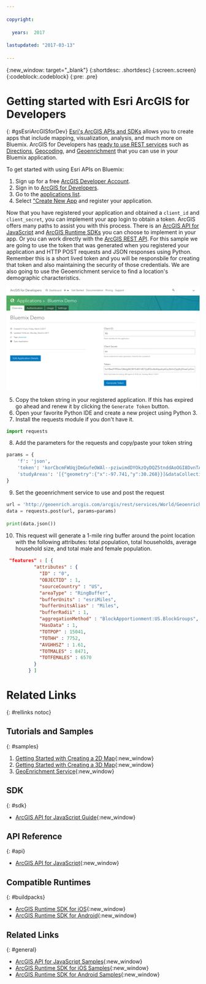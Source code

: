 ```yaml
---

copyright:

  years:  2017

lastupdated: "2017-03-13"

---
```


{:new_window: target="_blank"}
{:shortdesc: .shortdesc}
{:screen:.screen}
{:codeblock:.codeblock}
{:pre: .pre}


# Getting started with Esri ArcGIS for Developers
{: #gsEsriArcGISforDev}
[Esri's ArcGIS APIs and SDKs](https://developers.arcgis.com/documentation/) allows you to create apps that include mapping, visualization, analysis, and much more on Bluemix. ArcGIS for Developers has [ready to use REST services](https://developers.arcgis.com/features/) such as [Directions](https://developers.arcgis.com/features/directions/), [Geocoding](https://developers.arcgis.com/features/geocoding/), and [Geoenrichment](https://developers.arcgis.com/features/geo-enrichment/) that you can use in your Bluemix application.

To get started with using Esri APIs on Bluemix:

1. Sign up for a free [ArcGIS Developer Account](https://developers.arcgis.com/sign-up/). 
2. Sign in to [ArcGIS for Developers](https://developers.arcgis.com/sign-in/).
3. Go to the [applications list](https://developers.arcgis.com/applications/).
4. Select ["Create New App](https://developers.arcgis.com/applications/#/new/) and register your application.

Now that you have registered your application and obtained a `client_id` and `client_secret`, you can implement your app login to obtain a token. ArcGIS offers many paths 
to assist you with this process. There is an [ArcGIS API for JavaScript](https://developers.arcgis.com/javascript) and [ArcGIS Runtime SDKs](https://developers.arcgis.com/arcgis-runtime) you can choose to implement in your app. Or you can work directly with the [ArcGIS REST API](http://resources.arcgis.com/en/help/arcgis-rest-api/#/The_ArcGIS_REST_API/02r300000054000000/).
For this sample we are going to use the token that was generated when you registered your application and HTTP POST requests and JSON responses using Python. Remember this is a short lived token and you will be responsbile for creating that token and also maintaining the security of those credentials. We are also going to use the Geoenrichment service to find a location's demographic characteristics. 

![Step 4](images/bluemixoverview.png)

5. Copy the token string in your registered application. If this has expired go ahead and renew it by clicking the `Generate Token` button.
6. Open your favorite Python IDE and create a new project using Python 3. 
7. Install the requests module if you don't have it.
```python
import requests	
```
8. Add the parameters for the requests and copy/paste your token string 
```python
params = {
    'f': 'json',
    'token': 'korCbcmFWUqjDmGufeOWAl--pziwimdDYOkzOyDQZ5tnddAoOGI8DvnTATadhtH2-PCcA4zWMHGTJPVjV4JdesfTwdp2oHuNN_kDfMrGwJyLIyk0hpFRepFhLKpWb6H9g-AJxiTegt54abJ9ba7efw..',
    'studyAreas': '[{"geometry":{"x":-97.741,"y":30.268}}]&dataCollections=["KeyGlobalFacts"]'
}
```
9. Set the geoenrichment service to use and post the request
```python
url = 'http://geoenrich.arcgis.com/arcgis/rest/services/World/GeoenrichmentServer/Geoenrichment/enrich'
data = requests.post(url, params=params)

print(data.json())

```
10. This request will generate a 1-mile ring buffer around the point location with the following attributes: total population, total households, average household size, and  total male and female population.
```	json
 "features" : [ {
          "attributes" : {
            "ID" : "0",
            "OBJECTID" : 1,
            "sourceCountry" : "US",
            "areaType" : "RingBuffer",
            "bufferUnits" : "esriMiles",
            "bufferUnitsAlias" : "Miles",
            "bufferRadii" : 1,
            "aggregationMethod" : "BlockApportionment:US.BlockGroups",
            "HasData" : 1,
            "TOTPOP" : 15041,
            "TOTHH" : 7752,
            "AVGHHSZ" : 1.61,
            "TOTMALES" : 8471,
            "TOTFEMALES" : 6570
          }
        } ]
```
  

# Related Links
{: #rellinks notoc}

## Tutorials and Samples
{: #samples}

1. [Getting Started with Creating a 2D Map](https://developers.arcgis.com/javascript/latest/sample-code/get-started-mapview/index.html){:new_window}
2. [Getting Started with Creating a 3D Map](https://developers.arcgis.com/javascript/latest/sample-code/get-started-sceneview/index.html){:new_window}
3. [GeoEnrichment Service](https://developers.arcgis.com/rest/geoenrichment/api-reference/input-xy-locations.htm){:new_window}

## SDK
{: #sdk}

* [ArcGIS API for JavaScript Guide](https://developers.arcgis.com/javascript/latest/guide/index.html){:new_window}

## API Reference
{: #api}

* [ArcGIS API for JavaScript](https://developers.arcgis.com/javascript/latest/api-reference/index.html){:new_window}


## Compatible Runtimes
{: #buildpacks}

* [ArcGIS Runtime SDK for iOS](https://developers.arcgis.com/ios/latest/){:new_window}
* [ArcGIS Runtime SDK for Android](https://developers.arcgis.com/android/latest/){:new_window}

## Related Links
{: #general}

* [ArcGIS API for JavaScript Samples](https://developers.arcgis.com/javascript/latest/sample-code/index.html){:new_window}
* [ArcGIS Runtime SDK for iOS Samples](https://developers.arcgis.com/ios/latest/swift/sample-code/sample-code.htm){:new_window}
* [ArcGIS Runtime SDK for Android Samples](https://developers.arcgis.com/android/latest/sample-code/sample-code.htm){:new_window}
